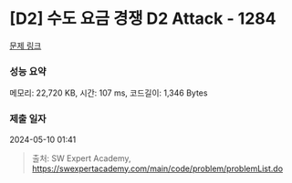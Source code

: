 # [D2] 수도 요금 경쟁 D2 Attack - 1284 

[문제 링크](https://swexpertacademy.com/main/code/problem/problemDetail.do?contestProbId=AV189xUaI8UCFAZN) 

### 성능 요약

메모리: 22,720 KB, 시간: 107 ms, 코드길이: 1,346 Bytes

### 제출 일자

2024-05-10 01:41



> 출처: SW Expert Academy, https://swexpertacademy.com/main/code/problem/problemList.do